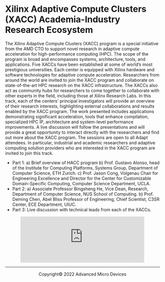 # Xilinx Adaptive Compute Clusters (XACC) Academia-Industry Research Ecosystem
The Xilinx Adaptive Compute Clusters (XACC) program is a special initiative from the AMD CTO to support novel research in adaptive compute acceleration for high-performance computing (HPC). The scope of the program is broad and encompasses systems, architecture, tools, and applications. Five XACCs have been established at some of world’s most prestigious universities. Each center is equipped with Xilinx hardware and software technologies for adaptive compute acceleration. Researchers from around the world are invited to join the XACC program and collaborate on state-of-the-art HPC research on the XACC infrastructure. The XACCs also act as community hubs for researchers to come together to collaborate with other experts in the field, including those at Xilinx Research Labs. 
In this track, each of the centers' principal investigators will provide an overview of their research interests, highlighting external collaborations and results enabled by the XACC program. The work presented includes applications demonstrating significant acceleration, tools that enhance compilation, specialized HPC IP, architecture and system-level performance improvements. A live discussion will follow the presentations and will provide a great opportunity to interact directly with the researchers and find out more about the XACC program. The sessions are open to all Adapt attendees. In particular, industrial and academic researchers and adaptive computing solution providers who are interested in the XACC program are invited to join this track. 
- Part 1: a) Brief overview of HACC program b) Prof. Gustavo Alonso, head of the Institute for Computing Platforms, Systems Group, Department of Computer Science, ETH Zurich. c) Prof. Jason Cong, Volgenau Chair for Engineering Excellence and Director for the Center for Customizable Domain-Specific Computing, Computer Science Department, UCLA.  
- Part 2: a) Associate Professor Bingsheng He, Vice Dean, Research, Department of Computer Science, NUS School of Computing.  b) Prof. Deming Chen, Abel Bliss Professor of Engineering, Chief Scientist, C3SR Center, ECE Department, UIUC.  
- Part 3: Live discussion with technical leads from each of the XACCs.

<section style="text-align:center"><iframe class="you-container2" style="text-align:center; border: 0px; background:transparent" src="https://www.youtube.com/embed/ousTRtD4m2Q" title="YouTube video player" frameborder="0" width="80%" height="auto" allow="accelerometer; autoplay; clipboard-write; encrypted-media; gyroscope; picture-in-picture" allowfullscreen="">
	</iframe></section>

---------------------------------------
<p align="center">Copyright&copy; 2022 Advanced Micro Devices</p>